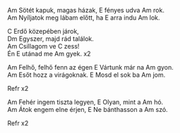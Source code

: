 Am Sötét kapuk, magas házak, E fényes udva  Am rok.  
Am Nyíljatok meg lábam előtt, ha E arra indu  Am lok.  

C Erdő közepében járok,  
Dm Egyszer, majd rád találok.  
Am Csillagom ve C zess!  
Én E utánad me Am gyek.  x2  

Am Felhő, felhő fenn az égen E Vártunk már na Am gyon.  
Am Esőt hozz a virágoknak. E Mosd el sok ba Am jom.  

Refr x2

Am Fehér ingem tiszta legyen, E Olyan, mint a Am hó.  
Am Átok engem elne érjen, E Ne bánthasson a Am szó.  

Refr x2  
